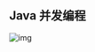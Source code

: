 ## Java 并发编程

![img](https://static001.geekbang.org/resource/image/11/65/11e0c64618c04edba52619f41aaa3565.png)

